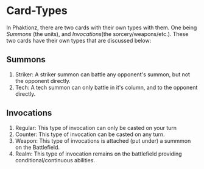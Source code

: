 # Card-Types

In Phaktionz, there are two cards with their own types with them. One being _Summons_ (the units), and 
_Invocations_(the sorcery/weapons/etc.). These two cards have their own types that are discussed below: 

## Summons
1. Striker: A striker summon can battle any opponent's summon, but not the opponent directly. 
2. Tech: A tech summon can only battle in it's column, and to the opponent directly. 

## Invocations
1. Regular: This type of invocation can only be casted on your turn
2. Counter: This type of invocation can be casted on any turn. 
3. Weapon: This type of invocations is attached (put under) a summmon on the Battlefield. 
4. Realm: This type of invocation remains on the battlefield providing conditional/continuous abilities. 

